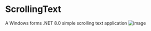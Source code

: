 # ScrollingText
A Windows forms .NET 8.0 simple scrolling text application
![image](https://github.com/Bluewave2/ScrollingText/assets/83724034/63526349-fce7-468b-988e-a074fe2bbf07)
